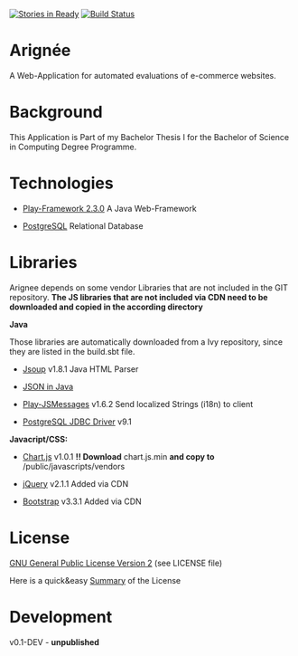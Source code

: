[![Stories in Ready](https://badge.waffle.io/FrontSide/Arignee.png?label=ready&title=Ready)](https://waffle.io/FrontSide/Arignee) [![Build Status](https://travis-ci.org/FrontSide/Arignee.svg?branch=master)](https://travis-ci.org/FrontSide/Arignee)

Arignée
=======

A Web-Application for automated evaluations of e-commerce websites.

Background
==========

This Application is Part of my Bachelor Thesis I for the Bachelor of Science in Computing Degree Programme.

Technologies
============

- [Play-Framework 2.3.0](https://www.playframework.com/documentation/2.3.0/Home)
  A Java Web-Framework
  
- [PostgreSQL](http://www.postgresql.org/)
  Relational Database

Libraries
=========

Arignee depends on some vendor Libraries that are not included in the GIT repository.
**The JS libraries that are not included via CDN need to be downloaded and copied in the according directory**

**Java**

Those libraries are automatically downloaded from a Ivy repository, since they
are listed in the build.sbt file.

- [Jsoup](http://jsoup.org/) v1.8.1
  Java HTML Parser

- [JSON in Java](http://www.json.org/java/)

- [Play-JSMessages](https://github.com/julienrf/play-jsmessages) v1.6.2
  Send localized Strings (i18n) to client

- [PostgreSQL JDBC Driver](http://jdbc.postgresql.org/) v9.1

**Javacript/CSS:**

- [Chart.js](https://github.com/nnnick/Chart.js) v1.0.1
  **!! Download** chart.js.min **and copy to** /public/javascripts/vendors

- [jQuery](http://jquery.com/) v2.1.1
  Added via CDN

- [Bootstrap](http://getbootstrap.com/) v3.3.1
  Added via CDN

License
=======

[GNU General Public License Version 2](http://www.gnu.org/licenses/gpl-2.0.html) (see LICENSE file)

Here is a quick&easy [Summary](https://tldrlegal.com/license/gnu-general-public-license-v2) of the License

Development
===========

v0.1-DEV - **unpublished**
